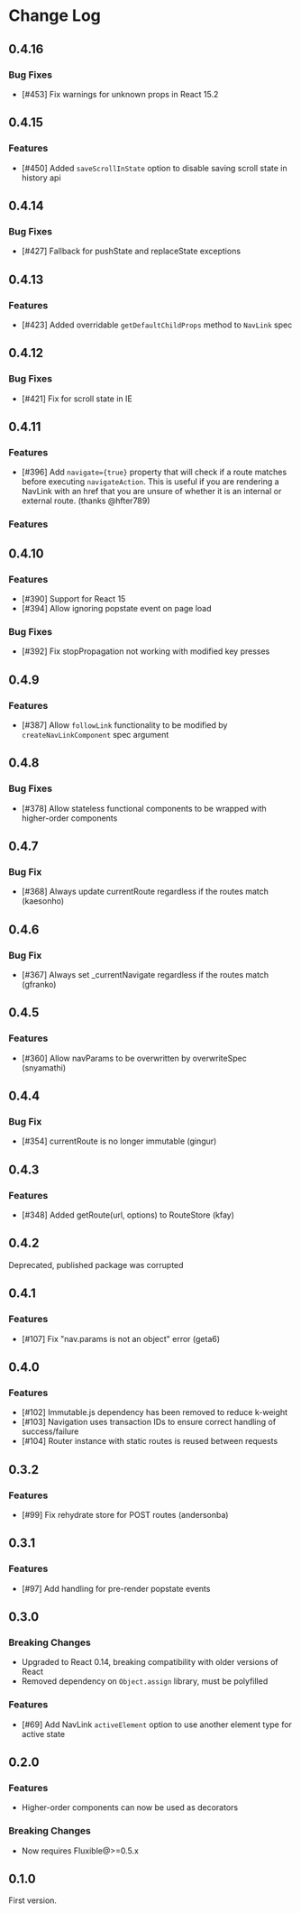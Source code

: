 # Change Log

## 0.4.16

### Bug Fixes

 * [#453] Fix warnings for unknown props in React 15.2

## 0.4.15

### Features
 * [#450] Added `saveScrollInState` option to disable saving scroll state in history api

## 0.4.14

### Bug Fixes

 * [#427] Fallback for pushState and replaceState exceptions

## 0.4.13

### Features

 * [#423] Added overridable `getDefaultChildProps` method to `NavLink` spec

## 0.4.12

### Bug Fixes

 * [#421] Fix for scroll state in IE

## 0.4.11

### Features

 * [#396] Add `navigate={true}` property that will check if a route matches before executing `navigateAction`. This
 is useful if you are rendering a NavLink with an href that you are unsure of whether it is an internal or external
 route. (thanks @hfter789)

### Features

## 0.4.10

### Features

 * [#390] Support for React 15
 * [#394] Allow ignoring popstate event on page load
 
### Bug Fixes

 * [#392] Fix stopPropagation not working with modified key presses

## 0.4.9

### Features

 * [#387] Allow `followLink` functionality to be modified by `createNavLinkComponent` spec argument

## 0.4.8

### Bug Fixes

 * [#378] Allow stateless functional components to be wrapped with higher-order components

## 0.4.7

### Bug Fix

 * [#368] Always update currentRoute regardless if the routes match (kaesonho)

## 0.4.6

### Bug Fix

 * [#367] Always set _currentNavigate regardless if the routes match (gfranko)

## 0.4.5

### Features

 * [#360] Allow navParams to be overwritten by overwriteSpec (snyamathi)

## 0.4.4

### Bug Fix

 * [#354] currentRoute is no longer immutable (gingur)

## 0.4.3

### Features

 * [#348] Added getRoute(url, options) to RouteStore (kfay)

## 0.4.2
Deprecated, published package was corrupted

## 0.4.1

### Features

 * [#107] Fix "nav.params is not an object" error (geta6)

## 0.4.0

### Features

 * [#102] Immutable.js dependency has been removed to reduce k-weight
 * [#103] Navigation uses transaction IDs to ensure correct handling of success/failure
 * [#104] Router instance with static routes is reused between requests

## 0.3.2

### Features

 * [#99] Fix rehydrate store for POST routes (andersonba)

## 0.3.1

### Features

 * [#97] Add handling for pre-render popstate events

## 0.3.0

### Breaking Changes

 * Upgraded to React 0.14, breaking compatibility with older versions of React
 * Removed dependency on `Object.assign` library, must be polyfilled
 
### Features

 * [#69] Add NavLink `activeElement` option to use another element type for active state

## 0.2.0

### Features

 * Higher-order components can now be used as decorators

### Breaking Changes

 * Now requires Fluxible@>=0.5.x

## 0.1.0

First version.
